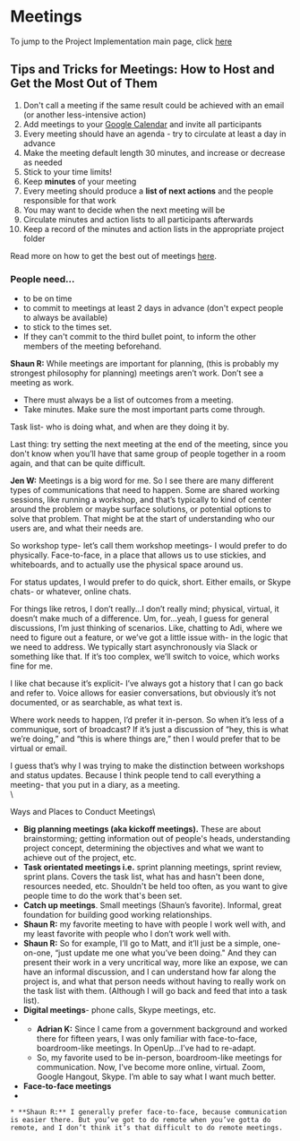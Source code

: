 # Meetings

To jump to the Project Implementation main page, click [here](./)

## Tips and Tricks for Meetings: How to Host and Get the Most Out of Them

1. Don't call a meeting if the same result could be achieved with an email (or another less-intensive action)
2. Add meetings to your [Google Calendar](https://calendar.google.com) and invite all participants
3. Every meeting should have an agenda - try to circulate at least a day in advance
4. Make the meeting default length 30 minutes, and increase or decrease as needed
5. Stick to your time limits!
6. Keep **minutes** of your meeting
7. Every meeting should produce a **list of next actions** and the people responsible for that work
8. You may want to decide when the next meeting will be
9. Circulate minutes and action lists to all participants afterwards
10. Keep a record of the minutes and action lists in the appropriate project folder

Read more on how to get the best out of meetings [here](https://hbr.org/2016/06/8-ground-rules-for-great-meetings).

### People need...&#x20;

* to be on time
* to commit to meetings at least 2 days in advance (don't expect people to always be available)
* to stick to the times set.&#x20;
* If they can't commit to the third bullet point, to inform the other members of the meeting beforehand.&#x20;

**Shaun R:** While meetings are important for planning, (this is probably my strongest philosophy for planning)  meetings aren’t work. Don’t see a meeting as work.&#x20;

* There must always be a list of outcomes from a meeting.&#x20;
* Take minutes. Make sure the most important parts come through.&#x20;

Task list- who is doing what, and when are they doing it by.&#x20;

Last thing: try setting the next meeting at the end of the meeting, since you don't know when you’ll have that same group of people together in a room again, and that can be quite difficult.&#x20;



**Jen W:** Meetings is a big word for me. So I see there are many different types of communications that need to happen. Some are shared working sessions, like running a workshop, and that’s typically to kind of center around the problem or maybe surface solutions, or potential options to solve that problem. That might be at the start of understanding who our users are, and what their needs are.

So workshop type- let’s call them workshop meetings- I would prefer to do physically. Face-to-face, in a place that allows us to use stickies, and whiteboards, and to actually use the physical space around us.&#x20;

For status updates, I would prefer to do quick, short. Either emails, or Skype chats- or whatever, online chats.

For things like retros, I don’t really...I don’t really mind; physical, virtual, it doesn’t make much of a difference. Um, for...yeah, I guess for general discussions, I’m just thinking of scenarios. Like, chatting to Adi, where we need to figure out a feature, or we’ve got a little issue with- in the logic that we need to address. We typically start asynchronously via Slack or something like that. If it’s too complex, we’ll switch to voice, which works fine for me.&#x20;

I like chat because it’s explicit- I’ve always got a history that I can go back and refer to. Voice allows for easier conversations, but obviously it’s not documented, or as searchable, as what text is.&#x20;

&#x20;Where work needs to happen, I’d prefer it in-person. So when it’s less of a communique, sort of broadcast? If it’s just a discussion of “hey, this is what we’re doing,” and “this is where things are,” then I would prefer that to be virtual or email.

I guess that’s why I was trying to make the distinction between workshops and status updates. Because I think people tend to call everything a meeting- that you put in a diary, as a meeting. \
\




Ways and Places to Conduct Meetings\



* **Big planning meetings (aka kickoff meetings).** These are about brainstorming; getting information out of people's heads, understanding project concept, determining the objectives and what we want to achieve out of the project, etc.
* **Task orientated meetings i.e.** sprint planning meetings, sprint review, sprint plans. Covers the task list, what has and hasn't been done, resources needed, etc. Shouldn't be held too often, as you want to give people time to do the work that's been set.&#x20;
* **Catch up meetings**. Small meetings (Shaun’s favorite). Informal, great foundation for building good working relationships.&#x20;
* **Shaun R:** my favorite meeting to have with people I work well with, and my least favorite with people who I don’t work well with.&#x20;
* **Shaun R:** So for example, I’ll go to Matt, and it’ll just be a simple, one-on-one, “just update me one what you’ve been doing." And they can present their work in a very uncritical way, more like an expose, we can have an informal discussion, and I can understand how far along the project is, and what that person needs without having to really work on the task list with them. (Although I will go back and feed that into a task list).
* **Digital meetings**- phone calls, Skype meetings, etc.
*
  * **Adrian K:** Since I came from a government background and worked there for fifteen years, I was only familiar with face-to-face, boardroom-like meetings. In OpenUp...I’ve had to re-adapt.
  * So, my favorite used to be in-person, boardroom-like meetings for communication. Now, I've become more online, virtual. Zoom, Google Hangout, Skype. I’m able to say what I want much better.
* **Face-to-face meetings**
*

    * **Shaun R:** I generally prefer face-to-face, because communication is easier there. But you’ve got to do remote when you’ve gotta do remote, and I don’t think it’s that difficult to do remote meetings.



